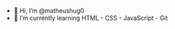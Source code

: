 - 👋 Hi, I’m @matheushug0
- 🌱 I’m currently learning HTML - CSS - JavaScript - Git 
<!---
matheushug0/matheushug0 is a ✨ special ✨ repository because its `README.md` (this file) appears on your GitHub profile.
You can click the Preview link to take a look at your changes.
--->
